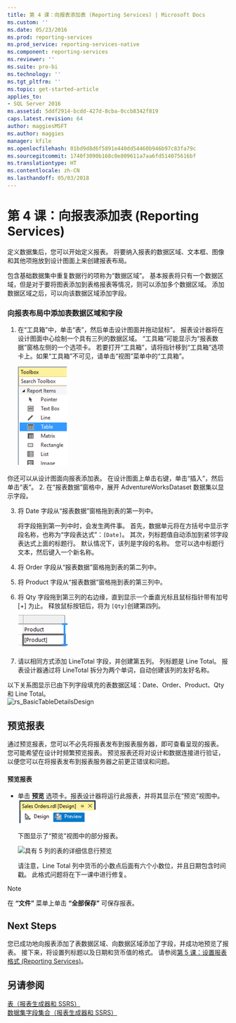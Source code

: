 ```yaml
---
title: 第 4 课：向报表添加表 (Reporting Services) | Microsoft Docs
ms.custom: ''
ms.date: 05/23/2016
ms.prod: reporting-services
ms.prod_service: reporting-services-native
ms.component: reporting-services
ms.reviewer: ''
ms.suite: pro-bi
ms.technology: ''
ms.tgt_pltfrm: ''
ms.topic: get-started-article
applies_to:
- SQL Server 2016
ms.assetid: 5ddf2914-bcdd-427d-8cba-0ccb8342f819
caps.latest.revision: 64
author: maggiesMSFT
ms.author: maggies
manager: kfile
ms.openlocfilehash: 01bd9d8d6f5891e440dd54460b946b97c83fa79c
ms.sourcegitcommit: 1740f3090b168c0e809611a7aa6fd514075616bf
ms.translationtype: HT
ms.contentlocale: zh-CN
ms.lasthandoff: 05/03/2018
---
```

# <a name="lesson-4-adding-a-table-to-the-report-reporting-services"></a>第 4 课：向报表添加表 (Reporting Services)
定义数据集后，您可以开始定义报表。 将要纳入报表的数据区域、文本框、图像和其他项拖放到设计图面上来创建报表布局。  
  
包含基础数据集中重复数据行的项称为“数据区域”。 基本报表将只有一个数据区域，但是对于要将图表添加到表格报表等情况，则可以添加多个数据区域。 添加数据区域之后，可以向该数据区域添加字段。  
  
### <a name="to-add-a-table-data-region-and-fields-to-a-report-layout"></a>向报表布局中添加表数据区域和字段  
  
1.  在“工具箱”中，单击“表”，然后单击设计图面并拖动鼠标”。 报表设计器将在设计图面中心绘制一个具有三列的数据区域。 “工具箱”可能显示为“报表数据”窗格左侧的一个选项卡。 若要打开“工具箱”，请将指针移到“工具箱”选项卡上。如果“工具箱”不可见，请单击“视图”菜单中的“工具箱”。
  
     ![ssrs_ssdt_addtable](../reporting-services/media/ssrs-ssdt-addtable.png) 
  
  你还可以从设计图面向报表添加表。  在设计图面上单击右键，单击“插入”，然后单击“表”。
2.  在“报表数据”窗格中，展开 AdventureWorksDataset 数据集以显示字段。  
  
3.  将 Date 字段从“报表数据”窗格拖到表的第一列中。  
  
    将字段拖到第一列中时，会发生两件事。 首先，数据单元将在方括号中显示字段名称，也称为“字段表达式”：`[Date]`。 其次，列标题值自动添加到紧邻字段表达式上面的标题行。 默认情况下，该列是字段的名称。 您可以选中标题行文本，然后键入一个新名称。  
  
4.  将 Order 字段从“报表数据”窗格拖到表的第二列中。  
  
5.  将 Product 字段从“报表数据”窗格拖到表的第三列中。  
  
6.  将 Qty 字段拖到第三列的右边缘，直到显示一个垂直光标且鼠标指针带有加号 [+] 为止。 释放鼠标按钮后，将为 `[Qty]`创建第四列。  
![ssrs_tutorial_addcolumn](../reporting-services/media/ssrs-tutorial-addcolumn.png)  
  
7.  请以相同方式添加 LineTotal 字段，并创建第五列。 列标题是 Line Total。 报表设计器通过将 LineTotal 拆分为两个单词，自动创建该列的友好名称。  
  
  
以下关系图显示已由下列字段填充的表数据区域：Date、Order、Product、Qty 和 Line Total。  
![rs_BasicTableDetailsDesign](../reporting-services/media/rs-basictabledetailsdesign.png)  
  
## <a name="preview-your-report"></a>预览报表  
通过预览报表，您可以不必先将报表发布到报表服务器，即可查看呈现的报表。 您可能希望在设计时频繁预览报表。 预览报表还将对设计和数据连接进行验证，以便您可以在将报表发布到报表服务器之前更正错误和问题。  
  
#### <a name="to-preview-a-report"></a>预览报表  
  
-   单击 **预览** 选项卡。报表设计器将运行此报表，并将其显示在“预览”视图中。
![ssrs_ssdt_preview](../reporting-services/media/ssrs-ssdt-preview.png)  
  
    下图显示了“预览”视图中的部分报表。  
  
    ![具有 5 列的表的详细信息行预览](../reporting-services/media/rs-basictabledetailspreview.png "Preview, Detail rows of table with 5 columns")  
  
    请注意，Line Total 列中货币的小数点后面有六个小数位，并且日期包含时间戳。 此格式问题将在下一课中进行修复。  
  
> [!NOTE]  
> 在 **“文件”** 菜单上单击 **“全部保存”** 可保存报表。  
  
## <a name="next-steps"></a>Next Steps  
您已成功地向报表添加了表数据区域、向数据区域添加了字段，并成功地预览了报表。 接下来，将设置列标题以及日期和货币值的格式。 请参阅[第 5 课：设置报表格式 (Reporting Services)](../reporting-services/lesson-5-formatting-a-report-reporting-services.md)。  
  
## <a name="see-also"></a>另请参阅  
[表（报表生成器和 SSRS）](../reporting-services/report-design/tables-report-builder-and-ssrs.md)  
[数据集字段集合（报表生成器和 SSRS）](../reporting-services/report-data/dataset-fields-collection-report-builder-and-ssrs.md)  
